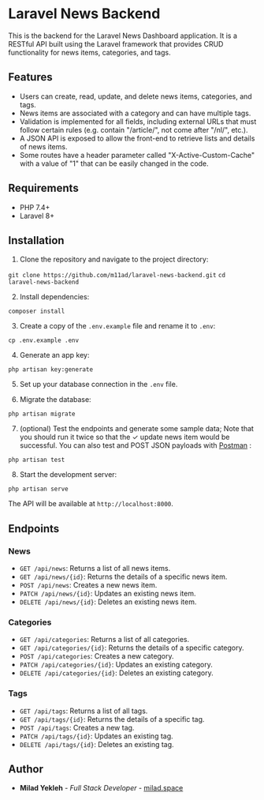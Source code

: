 
# Laravel News Backend

This is the backend for the Laravel News Dashboard application. It is a RESTful API built using the Laravel framework that provides CRUD functionality for news items, categories, and tags.

## Features

-   Users can create, read, update, and delete news items, categories, and tags.
-   News items are associated with a category and can have multiple tags.
-   Validation is implemented for all fields, including external URLs that must follow certain rules (e.g. contain "/article/", not come after "/nl/", etc.).
-   A JSON API is exposed to allow the front-end to retrieve lists and details of news items.
-   Some routes have a header parameter called "X-Active-Custom-Cache" with a value of "1" that can be easily changed in the code.

## Requirements

-   PHP 7.4+
-   Laravel 8+

## Installation

1.  Clone the repository and navigate to the project directory:

`git clone https://github.com/m11ad/laravel-news-backend.git`
`cd laravel-news-backend`

2.  Install dependencies:

`composer install` 

3.  Create a copy of the `.env.example` file and rename it to `.env`:

`cp .env.example .env` 

4.  Generate an app key:

`php artisan key:generate` 

5.  Set up your database connection in the `.env` file.
    
6.  Migrate the database:
    

`php artisan migrate` 

7.  (optional) Test the endpoints and generate some sample data; Note that you should run it twice so that the  ✓ update news item would be successful. You can also test and POST JSON payloads with [Postman](https://postman.com)  :

`php artisan test` 

8.  Start the development server:

`php artisan serve` 

The API will be available at `http://localhost:8000`.


## Endpoints

### News

-   `GET /api/news`: Returns a list of all news items.
-   `GET /api/news/{id}`: Returns the details of a specific news item.
-   `POST /api/news`: Creates a new news item.
-   `PATCH /api/news/{id}`: Updates an existing news item.
-   `DELETE /api/news/{id}`: Deletes an existing news item.

### Categories

-   `GET /api/categories`: Returns a list of all categories.
-   `GET /api/categories/{id}`: Returns the details of a specific category.
-   `POST /api/categories`: Creates a new category.
-   `PATCH /api/categories/{id}`: Updates an existing category.
-  `DELETE /api/categories/{id}`: Deletes an existing category.
### Tags

-   `GET /api/tags`: Returns a list of all tags.
-   `GET /api/tags/{id}`: Returns the details of a specific tag.
-   `POST /api/tags`: Creates a new tag.
-   `PATCH /api/tags/{id}`: Updates an existing tag.
-   `DELETE /api/tags/{id}`: Deletes an existing tag.
## Author

-   **Milad Yekleh** - _Full Stack Developer_ - [milad.space](https://milad.space) 
